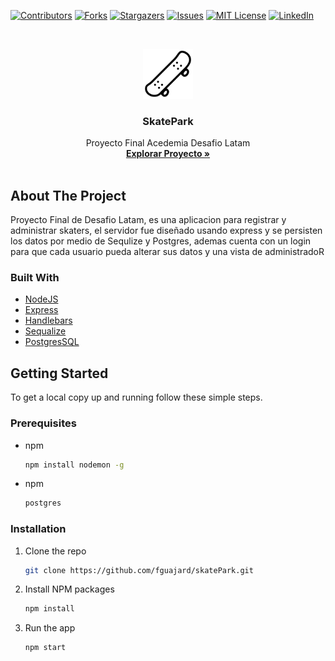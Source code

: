 [![Contributors][contributors-shield]][contributors-url]
[![Forks][forks-shield]][forks-url]
[![Stargazers][stars-shield]][stars-url]
[![Issues][issues-shield]][issues-url]
[![MIT License][license-shield]][license-url]
[![LinkedIn][linkedin-shield]][linkedin-url]

<!-- PROJECT LOGO -->
<br />
<p align="center">
  <a href="https://github.com/fguajard/skatePark">
    <img src="public/imagenes/logo.png" alt="Logo" width="80" height="80">
  </a>

  <h3 align="center">SkatePark</h3>

  <p align="center">
    Proyecto Final Acedemia Desafio Latam
    <br />
    <a href="https://github.com/fguajard/skatePark"><strong>Explorar Proyecto »</strong></a>
    <br />
    <br />    
  </p>
</p>


<!-- ABOUT THE PROJECT -->
## About The Project
Proyecto Final de Desafio Latam, es una aplicacion para registrar y administrar skaters, el servidor fue diseñado usando express y se persisten los datos por medio de Sequlize y Postgres, ademas cuenta con un login para que cada usuario pueda alterar sus datos y una vista de administradoR  


### Built With

* [NodeJS]()
* [Express]()
* [Handlebars]()
* [Sequalize]()
* [PostgresSQL]()


<!-- GETTING STARTED -->
## Getting Started

To get a local copy up and running follow these simple steps.

### Prerequisites


* npm
  ```sh
  npm install nodemon -g
  ```
* npm
  ```sh
  postgres
  ```

### Installation

1. Clone the repo
   ```sh
   git clone https://github.com/fguajard/skatePark.git
   ```
2. Install NPM packages
   ```sh
   npm install
   ```

3. Run the app
   ```sh
   npm start
   ```




<!-- MARKDOWN LINKS & IMAGES -->
<!-- https://www.markdownguide.org/basic-syntax/#reference-style-links -->
[contributors-shield]: https://img.shields.io/github/contributors/fguajard/repo.svg?style=for-the-badge
[contributors-url]: https://github.com/fguajard/skatepark/graphs/contributors
[forks-shield]: https://img.shields.io/github/forks/fguajard/repo.svg?style=for-the-badge
[forks-url]: https://github.com/fguajard/skatepark/network/members
[stars-shield]: https://img.shields.io/github/stars/fguajard/repo.svg?style=for-the-badge
[stars-url]: https://github.com/fguajard/skatepark/stargazers
[issues-shield]: https://img.shields.io/github/issues/fguajard/repo.svg?style=for-the-badge
[issues-url]: https://github.com/fguajard/skatepark/issues
[license-shield]: https://img.shields.io/github/license/fguajard/repo.svg?style=for-the-badge
[license-url]: https://github.com/fguajard/skatepark/blob/master/LICENSE.txt
[linkedin-shield]: https://img.shields.io/badge/-LinkedIn-black.svg?style=for-the-badge&logo=linkedin&colorB=555
[linkedin-url]: https://www.linkedin.com/in/fguajardomagana/